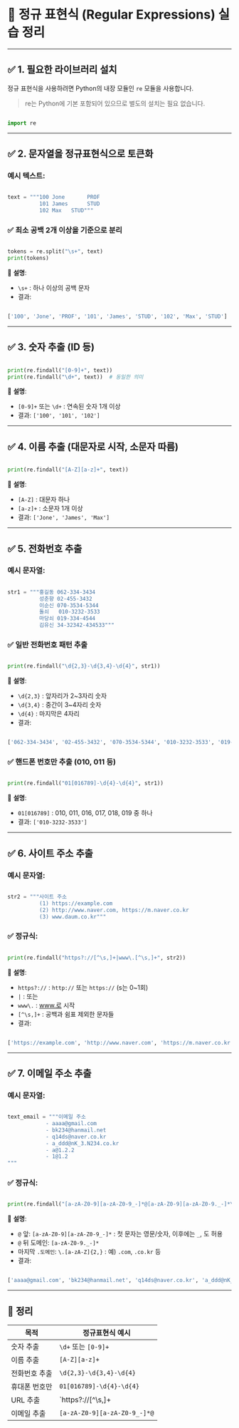 # 🧪 정규 표현식 (Regular Expressions) 실습 정리

---

## ✅ 1. 필요한 라이브러리 설치

정규 표현식을 사용하려면 Python의 내장 모듈인 `re` 모듈을 사용합니다.

> re는 Python에 기본 포함되어 있으므로 별도의 설치는 필요 없습니다.
> 

```python

import re

```

---

## ✅ 2. 문자열을 정규표현식으로 **토큰화**

### 예시 텍스트:

```python

text = """100 Jone       PROF
          101 James      STUD
          102 Max   STUD"""

```

### ✅ 최소 공백 2개 이상을 기준으로 분리

```python

tokens = re.split("\s+", text)
print(tokens)

```

🔎 **설명**:

- `\s+` : 하나 이상의 공백 문자
- 결과:

```python

['100', 'Jone', 'PROF', '101', 'James', 'STUD', '102', 'Max', 'STUD']

```

---

## ✅ 3. 숫자 추출 (ID 등)

```python

print(re.findall("[0-9]+", text))
print(re.findall("\d+", text))  # 동일한 의미

```

🔎 **설명**:

- `[0-9]+` 또는 `\d+` : 연속된 숫자 1개 이상
- 결과: `['100', '101', '102']`

---

## ✅ 4. 이름 추출 (대문자로 시작, 소문자 따름)

```python

print(re.findall("[A-Z][a-z]+", text))

```

🔎 **설명**:

- `[A-Z]` : 대문자 하나
- `[a-z]+` : 소문자 1개 이상
- 결과: `['Jone', 'James', 'Max']`

---

## ✅ 5. 전화번호 추출

### 예시 문자열:

```python

str1 = """홍길동 062-334-3434
          성춘향 02-455-3432
          이순신 070-3534-5344
          돌쇠   010-3232-3533
          마당쇠 019-334-4544
          김유신 34-32342-434533"""

```

### ✅ 일반 전화번호 패턴 추출

```python

print(re.findall("\d{2,3}-\d{3,4}-\d{4}", str1))

```

🔎 **설명**:

- `\d{2,3}` : 앞자리가 2~3자리 숫자
- `\d{3,4}` : 중간이 3~4자리 숫자
- `\d{4}` : 마지막은 4자리
- 결과:

```python

['062-334-3434', '02-455-3432', '070-3534-5344', '010-3232-3533', '019-334-4544']

```

### ✅ 핸드폰 번호만 추출 (010, 011 등)

```python

print(re.findall("01[016789]-\d{4}-\d{4}", str1))

```

🔎 **설명**:

- `01[016789]` : 010, 011, 016, 017, 018, 019 중 하나
- 결과: `['010-3232-3533']`

---

## ✅ 6. 사이트 주소 추출

### 예시 문자열:

```python

str2 = """사이트 주소
          (1) https://example.com
          (2) http://www.naver.com, https://m.naver.co.kr
          (3) www.daum.co.kr"""

```

### ✅ 정규식:

```python

print(re.findall("https?://[^\s,]+|www\.[^\s,]+", str2))

```

🔎 **설명**:

- `https?://` : `http://` 또는 `https://` (s는 0~1회)
- `|` : 또는
- `www\.` : www.로 시작
- `[^\s,]+` : 공백과 쉼표 제외한 문자들
- 결과:

```python

['https://example.com', 'http://www.naver.com', 'https://m.naver.co.kr', 'www.daum.co.kr']

```

---

## ✅ 7. 이메일 주소 추출

### 예시 문자열:

```python

text_email = """이메일 주소
            - aaaa@gmail.com
            - bk234@hanmail.net
            - q14ds@naver.co.kr
            - a_ddd@nK_3.N234.co.kr
            - a@1.2.2
            - 1@1.2
"""

```

### ✅ 정규식:

```python

print(re.findall("[a-zA-Z0-9][a-zA-Z0-9_-]*@[a-zA-Z0-9][a-zA-Z0-9._-]*\.[a-zA-Z]{2,}+", text_email))

```

🔎 **설명**:

- `@` 앞: `[a-zA-Z0-9][a-zA-Z0-9_-]*` : 첫 문자는 영문/숫자, 이후에는 `_`, 도 허용
- `@` 뒤 도메인: `[a-zA-Z0-9._-]*`
- 마지막 `.도메인`: `\.[a-zA-Z]{2,}` : 예) `.com`, `.co.kr` 등
- 결과:

```python

['aaaa@gmail.com', 'bk234@hanmail.net', 'q14ds@naver.co.kr', 'a_ddd@nK_3.N234.co.kr']

```

---

## 📌 정리

| 목적 | 정규표현식 예시 |
| --- | --- |
| 숫자 추출 | `\d+` 또는 `[0-9]+` |
| 이름 추출 | `[A-Z][a-z]+` |
| 전화번호 추출 | `\d{2,3}-\d{3,4}-\d{4}` |
| 휴대폰 번호만 | `01[016789]-\d{4}-\d{4}` |
| URL 추출 | `https?://[^\s,]+ |
| 이메일 추출 | `[a-zA-Z0-9][a-zA-Z0-9_-]*@` |